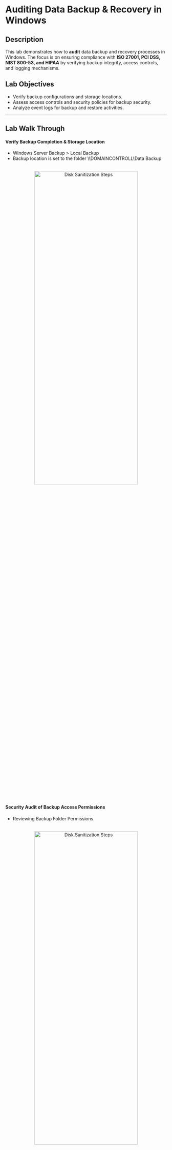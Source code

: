 # Auditing Data Backup & Recovery in Windows

## Description
This lab demonstrates how to **audit** data backup and recovery processes in Windows. The focus is on ensuring compliance with **ISO 27001, PCI DSS, NIST 800-53, and HIPAA** by verifying backup integrity, access controls, and logging mechanisms.

## Lab Objectives
- Verify backup configurations and storage locations.
- Assess access controls and security policies for backup security.
- Analyze event logs for backup and restore activities.

---

## Lab Walk Through

#### Verify Backup Completion & Storage Location
   - Windows Server Backup > Local Backup
   - Backup location is set to the folder \\\DOMAINCONTROLL\Data Backup
<p align="center">
<br/>
<img src="https://i.imgur.com/Kfaz66R.png" height="50%" width="80%" alt="Disk Sanitization Steps"/>
<br />

#### Security Audit of Backup Access Permissions
   - Reviewing Backup Folder Permissions
<p align="center">
<br/>
<img src="https://i.imgur.com/xhT0mpO.png" height="50%" width="80%" alt="Disk Sanitization Steps"/>
<br/>

#### Enable & Review Backup Access Logs
   - Open **Local Security Policy**
   - Navigate to:
     ```
     Security Settings > Advanced Audit Policy Configuration > Object Access > Audit File System
     ```
   - Enable **Success & Failure Logging** for the backup folder.
  <p align="center">
<br/>
<img src="https://i.imgur.com/IcpHtWd.png" height="50%" width="80%" alt="Disk Sanitization Steps"/>
<br/>
   

#### Review Backup  & Recovery Logs
   - Open **Event Viewer (`eventvwr.msc`)**.
   - Navigate to:
     ```
     Applications and Services Logs > Microsoft > Windows > Backup
     ```
   - **Filter for Event IDs:**
     - **Backup Successful** → Event ID 4
     - **Backup Failed** → Event ID 49
   - Navigate to:
      ```
     Windows Logs > Security
     ```
   - **Filter for Event ID 4663 (File Access)**.
  <p align="center">
<br/>
<img src="https://i.imgur.com/5l6Eele.png" height="50%" width="80%" alt="Disk Sanitization Steps"/>
<br/>

#### Perform Recovery Test in Windows Server Backup
  <p align="center">
<br/>
<img src="https://i.imgur.com/iTC8jJQ.png" height="50%" width="80%" alt="Disk Sanitization Steps"/>
<br/>

#### Check Recovery Logs
   - Navigate to **Event Viewer** and filter for:
     - **Recovery Successful** → Event ID 123
     - **Recovery Failed** → Event ID 124
   - **Audit Task**: Verify recovery attempts and confirm success/failure.



## Audit Report Checklist
- **Backup process completed successfully (`wbadmin.msc`).**  
- **Backup logs verify successful execution (`eventvwr.msc`, Event ID 4).**  
- **Access permissions properly configured (No 'Everyone' access).**  
- **Access logs reviewed for unauthorized attempts (Event ID 4663).**  
- **Audit report generated documenting compliance gaps and findings.**  


2. **Check Recovery Logs**
   - Navigate to **Event Viewer** and filter for:
     - **Recovery Successful** → Event ID 123
     - **Recovery Failed** → Event ID 124
   - **Audit Task**: Verify recovery attempts and confirm success/failure.

---
